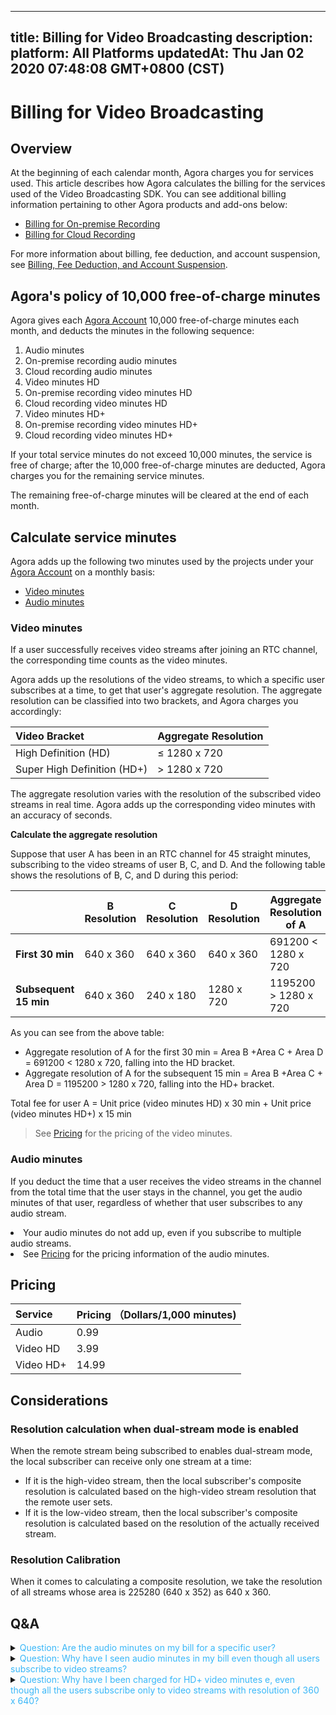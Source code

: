 
---
title: Billing for Video Broadcasting
description: 
platform: All Platforms
updatedAt: Thu Jan 02 2020 07:48:08 GMT+0800 (CST)
---
# Billing for Video Broadcasting
## Overview


At the beginning of each calendar month, Agora charges you for services used. This article describes how Agora calculates the billing for the services used of the Video Broadcasting SDK. You can see additional billing information pertaining to other Agora products and add-ons below:



- [Billing for On-premise Recording](https://docs.agora.io/en/Recording/billing_recording?platform=All%20Platforms)
- [Billing for Cloud Recording](https://docs.agora.io/en/cloud-recording/billing_cloud_recording?platform=All%20Platforms)



For more information about billing, fee deduction, and account suspension, see [Billing, Fee Deduction, and Account Suspension](https://docs.agora.io/en/faq/billing_account).

## Agora's policy of 10,000 free-of-charge minutes

Agora gives each [Agora Account](https://console.agora.io/) 10,000 free-of-charge minutes each month, and deducts the minutes in the following sequence: 

1. Audio minutes
2. On-premise recording audio minutes
3. Cloud recording audio minutes 
4. Video minutes HD
5. On-premise recording video minutes HD
6. Cloud recording video minutes HD
7. Video minutes HD+
8. On-premise recording video minutes HD+
9. Cloud recording video minutes HD+

If your total service minutes do not exceed 10,000 minutes, the service is free of charge; after the 10,000 free-of-charge minutes are deducted, Agora charges you for the remaining service minutes.

<div class="alert note">The remaining free-of-charge minutes will be cleared at the end of each month.</div>

## Calculate service minutes




Agora adds up the following two minutes used by the projects under your [Agora Account](https://console.agora.io/) on a monthly basis:

- [Video minutes](#vmin)
- [Audio minutes](#amin)
  







### <a name="vmin"></a>Video minutes 

If a user successfully receives video streams after joining an RTC channel, the corresponding time counts as the video minutes. 

Agora adds up the resolutions of the video streams, to which a specific user subscribes at a time, to get that user's aggregate resolution. The aggregate resolution can be classified into two brackets, and Agora charges you accordingly: 



| Video Bracket         | Aggregate Resolution |
| :-------------------- | :------------------- |
| High Definition (HD)  | ≤ 1280 x 720         |
| Super High Definition (HD+) | > 1280 x 720         |





<div class="alert note">The aggregate resolution varies with the resolution of the subscribed video streams in real time. Agora adds up the corresponding video minutes with an accuracy of seconds.</div>

**Calculate the aggregate resolution**

Suppose that user A has been in an RTC channel for 45 straight minutes, subscribing to the video streams of user B, C, and D. And the following table shows the resolutions of B, C, and D during this period:

|                       | B Resolution | C Resolution | D Resolution | Aggregate Resolution of A |
| --------------------- | ------------ | ------------ | ------------ | ------------------------- |
| **First 30 min**      | 640 x 360    | 640 x 360    | 640 x 360    | 691200 < 1280 x 720       |
| **Subsequent 15 min** | 640 x 360    | 240 x 180    | 1280 x 720   | 1195200 > 1280 x 720      |

As you can see from the above table: 

- Aggregate resolution of A for the first 30 min = Area B +Area C + Area D = 691200 < 1280 x 720, falling into the HD bracket. 
- Aggregate resolution of A for the subsequent 15 min = Area B +Area C + Area D = 1195200 > 1280 x 720, falling into the HD+ bracket. 

Total fee for user A = Unit price (video minutes HD) x 30 min + Unit price (video minutes HD+) x 15 min

> See [Pricing](#billing) for the pricing of the video minutes.
> 
> 

### <a name="amin"></a>Audio minutes 

If you deduct the time that a user receives the video streams in the channel from the total time that the user stays in the channel, you get the audio minutes of that user, regardless of whether that user subscribes to any audio stream. 

<div class="alert note"><li>Your audio minutes do not add up, even if you subscribe to multiple audio streams. </li><li>See <a href="#billing">Pricing</a> for the pricing information of the audio minutes. </li></div>






## Pricing





| Service<a name="billing"></a> | Pricing （Dollars/1,000 minutes) |
| :---------------------------- | :------------------------------- |
| Audio                         | 0.99                             |
| Video HD                      | 3.99                             |
| Video HD+                     | 14.99                            |









## Considerations



### Resolution calculation when dual-stream mode is enabled 

When the remote stream being subscribed to enables dual-stream mode, the local subscriber can receive only one stream at a time: 

- If it is the high-video stream, then the local subscriber's composite resolution is calculated based on the high-video stream resolution that the remote user sets. 
- If it is the low-video stream, then the local subscriber's composite resolution is calculated based on the resolution of the actually received stream. 

### Resolution Calibration

When it comes to calculating a composite resolution, we take the resolution of all streams whose area is 225280 (640 x 352) as 640 x 360. 







## Q&A



<details>
	<summary><font color="#3ab7f8">Question: Are the audio minutes on my bill for a specific user?</font></summary>

No. The audio minutes that you see on your bill are the sum of the audio minutes used by all users under your Agora account. In other words, the audio minutes are <i>not</i> for a specific user or for users in a specific channel.  

</details>




<details>
	<summary><font color="#3ab7f8">Question: Why have I seen audio minutes in my bill even though all users subscribe to video streams?</font></summary>

Chances are: <ul><li>The user being subscribed to has not subscribed to any video stream.</li><li>After subscribing to a video stream, a user has not received any video stream due to poor network conditions or issues on the host side. </li></ul> If either of these conditions occurs, the corresponding user's aggregate resolution is 0 and the user's service time counts as the audio minutes. 

</details>
<details>
	<summary><font color="#3ab7f8">Question: Why have I been charged for HD+ video minutes e, even though all the users subscribe only to video streams with resolution of 360 x 640?</font></summary>

The aggregate resolution is a sum of all the resolutions of the video streams, to which a user subscribe. That said, the more video streams a user subscribe to, the more likely that user's aggregate resolution falls into the HD+ bracket ( > 1280 x 720). 
</details>







